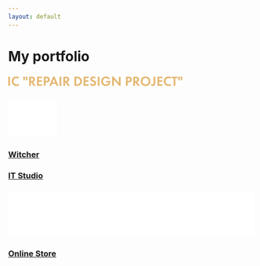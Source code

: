 ```yaml
---
layout: default
---
```


# My portfolio

### [![RDP](./icons/rdp__logo.svg)](https://amantaysv.github.io/Repair-Design-Project/)

### [![Witcher](./icons/witcher__logo.svg)](https://amantaysv.github.io/Witcher/)
### [Witcher](https://amantaysv.github.io/Witcher/)


### [IT Studio](https://amantaysv.github.io/IT-Studio/)

### [![Online Store](./icons/online-shop__logo.svg)](https://amantaysv.github.io/Online-Store/)
### [Online Store](https://amantaysv.github.io/Online-Store/)



